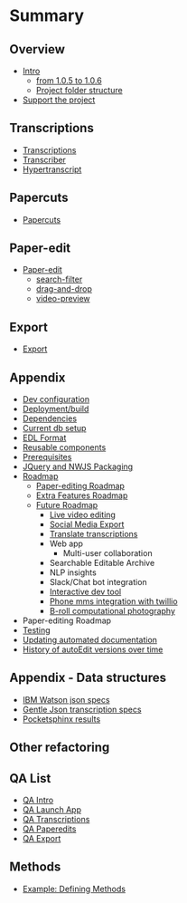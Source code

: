# Summary

## Overview

* [Intro](README.md)
  * [from 1.0.5 to 1.0.6](from-105-to-106.md)
  * [Project folder structure](architecture.md)
* [Support the project](support-the-project.md)

## Transcriptions

* [Transcriptions](transcriptions/transcriptions.md)
* [Transcriber](transcriptions/transcriber.md)
* [Hypertranscript](transcriptions/hypertranscript.md)

## Papercuts

* [Papercuts](papercuts/papercuts.md)

## Paper-edit

* [Paper-edit](paper-edit/paper-edit.md)
  * [search-filter](paper-edit/paper-edit/paper-editsearch-filter.md)
  * [drag-and-drop](paper-edit/paper-edit/paper-editdrag-and-drop.md)
  * [video-preview](paper-edit/paper-edit/paper-editvideo-preview.md)

## Export

* [Export](export/export.md)

## Appendix

* [Dev configuration](dev-configuration.md)
* [Deployment/build](deploymentbuild.md)
* [Dependencies](dependencies.md)
* [Current db setup](current-db-setup.md)
* [EDL Format](edl-format.md)
* [Reusable components](reusable-components.md)
* [Prerequisites](prerequisites.md)
* [JQuery and NWJS Packaging](jquery-and-nwjs-packaging.md)
* [Roadmap](roadmap.md)
  * [Paper-editing Roadmap](roadmap/paper-editing-roadmap.md)
  * [Extra Features Roadmap ](roadmap/extra-features-roadmap.md)
  * [Future Roadmap](roadmap/future-roadmap.md)
    * [Live video editing](roadmap/future-roadmap/live-video-editing.md)
    * [Social Media Export](roadmap/future-roadmap/social-media-export.md)
    * [Translate transcriptions](roadmap/future-roadmap/translate-transcriptions.md)
    * Web app
      * Multi-user collaboration
    * Searchable Editable Archive
    * NLP insights
    * Slack/Chat bot integration
    * [Interactive dev tool](roadmap/future-roadmap/interactive-dev-tool.md)
    * [Phone mms integration with twillio](roadmap/future-roadmap/phone-mms-integration-with-twillio.md)
    * [B-roll computational photography](roadmap/future-roadmap/b-roll-computational-photography.md)
* Paper-editing Roadmap
* [Testing](testing.md)
* [Updating automated documentation](updating-automated-documentation.md)
* [History of autoEdit versions over time](history-of-autoedit-versions-over-time.md)

## Appendix - Data structures

* [IBM Watson json specs](ibm-watson-json-specs.md)
* [Gentle Json transcription specs](gentle-json-transcription-specs.md)
* [Pocketsphinx results](pocketsphinx-results.md)

## Other refactoring

## QA List

* [QA Intro](qa/qa-intro.md)
* [QA Launch App](qa/qa-launch-app.md)
* [QA Transcriptions](qa/qa-transcriptions.md)
* [QA Paperedits](qa/qa-paperedits.md)
* [QA Export ](qa/qa-export.md)

## Methods

* [Example: Defining Methods](methods.md)

